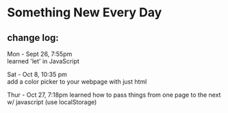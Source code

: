 
# Something New Every Day
## change log:

Mon - Sept 26, 7:55pm  
learned 'let' in JavaScript

Sat - Oct 8, 10:35 pm  
add a color picker to your webpage with just html

Thur - Oct 27, 7:18pm
learned how to pass things from one page to the next w/ javascript (use localStorage)
